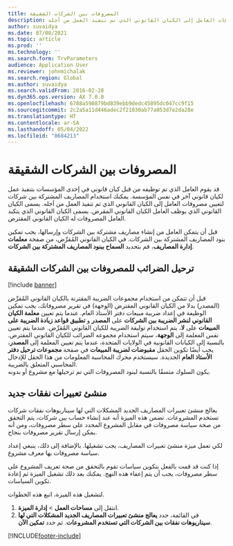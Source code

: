 ```yaml
---
title: المصروفات بين الشركات الشقيقة
description: يوفر هذا الموضوع معلومات حول كيفية استخدام المصاريف المشتركة بين شركات لتعيين مصروفات العامل إلى الكيان القانوني الذي تم تنفيذ العمل من أجله.
author: suvaidya
ms.date: 07/08/2021
ms.topic: article
ms.prod: ''
ms.technology: ''
ms.search.form: TrvParameters
audience: Application User
ms.reviewer: johnmichalak
ms.search.region: Global
ms.author: suvaidya
ms.search.validFrom: 2016-02-28
ms.dyn365.ops.version: AX 7.0.0
ms.openlocfilehash: 6788a590879bd839ebb9dedc45895dc047cc9f15
ms.sourcegitcommit: 2c2a5a11d446adec2f21030ab77a053d7e2da28e
ms.translationtype: HT
ms.contentlocale: ar-SA
ms.lasthandoff: 05/04/2022
ms.locfileid: "8684213"
---
```

# <a name="intercompany-expenses"></a>المصروفات بين الشركات الشقيقة

قد يقوم العامل الذي تم توظيفه من قبل كيان قانوني في إحدى المؤسسات بتنفيذ عمل لكيان قانوني آخر في نفس المؤسسة. يمكنك استخدام المصاريف المشتركة بين شركات لتعيين مصروفات العامل إلى الكيان القانوني الذي تم تنفيذ العمل من أجله. يسمى الكيان القانوني الذي يوظف العامل الكيان القانوني المقرض. يسمى الكيان القانوني الذي يتكبد العامل المصروفات له الكيان القانوني المقترض. 

قبل أن يتمكن العامل من إنشاء مصاريف مشتركة بين الشركات وإرسالها، يجب تمكين بنود المصاريف المشتركة بين الشركات. في الكيان القانوني المُقرِّض، من صفحة **معلمات إدارة المصاريف**، قم بتحديد **السماح ببنود المصاريف المشتركة بين الشركات**. 

## <a name="tax-posting-for-intercompany-expenses"></a>ترحيل الضرائب للمصروفات بين الشركات الشقيقة

[!include [banner](../includes/banner.md)]

قبل أن تتمكن من استخدام مجموعات الضريبة المقترنة بالكيان القانوني المُقرِّض (المصدر) بدلا من الكيان القانوني المقترض (الوجهة) في تقرير مصروفاتك، يجب تمكين الوظيفة في إعداد ضريبة مبيعات دفتر الأستاذ العام. عندما يتم تعيين **معلمة الكيان القانوني لنشر الضريبة بين الشركات** على **المصدر** و **تطبيق قواعد زيادة الضريبة على المبيعات** على **لا**، يتم استخدام توليفة الضريبة للكيان القانوني المُقرِّض. عندما يتم تعيين نفس المعلمة إلى **الوجهة**، سيتم استخدام مجموعه الضرائب للكيان القانوني المقترض. بالنسبة إلى الكيانات القانونية في الولايات المتحدة، عندما يتم تعيين المعلمة إلى **المصدر**، يجب أيضًا تكوين الحقل **مقبوضات لضريبة المبيعات** في صفحة **مجموعات ترحيل دفتر الأستاذ العام** الجديدة. سيستخدم محرك المحاسبة المعلومات من هذا الحقل للإدخال المحاسبي المتعلق بالضريبة.   
يكون السلوك متسقًا بالنسبة لبنود المصروفات التي تم ترحيلها مع مشروع أو بدونه.  

## <a name="new-expense-expression-builder"></a>منشئ تعبيرات نفقات جديد

يعالج منشئ تعبيرات المصاريف الجديد المشكلات التي لها سيناريوهات نفقات شركات تستخدم المشروعات. تضمن هذه الميزة أنه عند إنشاء حساب بين شركات، يتم التحقق من صحة سياسة مصروفات في مقابل المشروع المحدد على سطر مصروفات، ومن أنه يمكن إرسال تقرير مصروفات بنجاح.

لكي تعمل ميزة منشئ تعبيرات المصاريف، يجب تشغيلها. بالإضافة إلى ذلك، ينبغي إعداد سياسة مصروفات بها معرف مشروع.

إذا كنت قد قمت بالفعل بتكوين سياسات تقوم بالتحقق من صحة تعريف المشروع على سطر مصروفات، يجب أن يتم إعفاء هذه النهج. يمكنك بعد ذلك تشغيل الميزة ثم إعادة تكوين السياسات.

لتشغيل هذه الميزة، اتبع هذه الخطوات.

1. انتقل إلى **مساحات العمل** \> **إدارة الميزة**.
2. في القائمة، حدد **يعالج منشئ تعبيرات المصاريف الجديد المشكلات التي لها سيناريوهات نفقات بين الشركات التي تستخدم المشروعات**. ثم حدد **تمكين الآن**.

[!INCLUDE[footer-include](../includes/footer-banner.md)]
